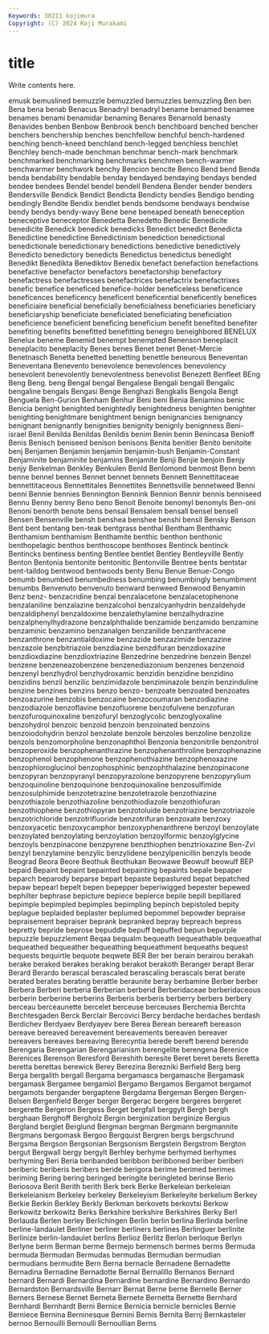 ```yaml
---
Keywords: 30211 kojimura
Copyright: (C) 2024 Koji Murakami
---
```


# title

Write contents here.



emusk bemuslined bemuzzle bemuzzled bemuzzles bemuzzling Ben
ben Bena bena benab Benacus Benadryl benadryl bename benamed benamee
benames benami benamidar benaming Benares Benarnold benasty Benavides benben Benbow
Benbrook bench benchboard benched bencher benchers benchership benches benchfellow benchful
bench-hardened benching bench-kneed benchland bench-legged benchless benchlet Benchley bench-made benchman
benchmar bench-mark benchmark benchmarked benchmarking benchmarks benchmen bench-warmer benchwarmer benchwork
benchy Bencion bencite Benco Bend bend Benda benda bendability bendable
benday bendayed bendaying bendays bended bendee bendees Bendel bendel bendell
Bendena Bender bender benders Bendersville Bendick Bendict Bendicta Bendicty bendies
Bendigo bending bendingly Bendite Bendix bendlet bends bendsome bendways bendwise
bendy bendys bendy-wavy Bene bene beneaped beneath beneception beneceptive beneceptor
Benedetta Benedetto Benedic Benedicite benedicite Benedick benedick benedicks Benedict benedict
Benedicta Benedictine benedictine Benedictinism benediction benedictional benedictionale benedictionary benedictions benedictive
benedictively Benedicto benedictory benedicts Benedictus benedictus benedight Benedikt Benedikta Benediktov
Benedix benefact benefaction benefactions benefactive benefactor benefactors benefactorship benefactory benefactress
benefactresses benefactrices benefactrix benefactrixes benefic benefice beneficed benefice-holder beneficeless beneficence
beneficences beneficency beneficent beneficential beneficently benefices beneficiaire beneficial beneficially beneficialness
beneficiaries beneficiary beneficiaryship beneficiate beneficiated beneficiating beneficiation beneficience beneficient beneficing
beneficium benefit benefited benefiter benefiting benefits benefitted benefitting benegro beneighbored
BENELUX Benelux beneme Benemid benempt benempted Benenson beneplacit beneplacito beneplacity
Benes benes Benet benet Benet-Mercie Benetnasch Benetta benetted benetting benettle
beneurous Beneventan Beneventana Benevento benevolence benevolences benevolency benevolent benevolently benevolentness
benevolist Benezett Benfleet BEng Beng Beng. beng Bengal bengal Bengalese
Bengali bengali Bengalic bengaline bengals Bengasi Benge Benghazi Bengkalis Bengola
Bengt Benguela Ben-Gurion Benham Benhur Beni beni Benia Beniamino benic
Benicia benight benighted benightedly benightedness benighten benighter benighting benightmare benightment
benign benignancies benignancy benignant benignantly benignities benignity benignly benignness Beni-israel
Benil Benilda Benildas Benildis benim Benin benin Benincasa Benioff Benis
Benisch beniseed benison benisons Benita benitier Benito benitoite benj Benjamen
Benjamin benjamin benjamin-bush Benjamin-Constant Benjaminite benjaminite benjamins Benjamite Benji Benjie
benjoin Benjy benjy Benkelman Benkley Benkulen Benld Benlomond benmost Benn
benn benne bennel bennes Bennet bennet bennets Bennett Bennettitaceae bennettitaceous
Bennettitales Bennettites Bennettsville bennetweed Benni benni Bennie bennies Bennington Bennink
Bennion Bennir bennis benniseed Bennu Benny benny Beno beno Benoit
Benoite benomyl benomyls Ben-oni Benoni benorth benote bens bensail Bensalem
bensall bensel bensell Bensen Bensenville bensh benshea benshee benshi bensil
Bensky Benson Bent bent bentang ben-teak bentgrass benthal Bentham Benthamic
Benthamism benthamism Benthamite benthic benthon benthonic benthopelagic benthos benthoscope benthoses
Bentinck bentinck Bentincks bentiness benting Bentlee bentlet Bentley Bentleyville Bently
Benton Bentonia bentonite bentonitic Bentonville Bentree bents bentstar bent-taildog bentwood
bentwoods benty Benu Benue Benue-Congo benumb benumbed benumbedness benumbing benumbingly
benumbment benumbs Benvenuto benvenuto benward benweed Benwood Benyamin Benz benz-
benzacridine benzal benzalacetone benzalacetophenone benzalaniline benzalazine benzalcohol benzalcyanhydrin benzaldehyde benzaldiphenyl
benzaldoxime benzalethylamine benzalhydrazine benzalphenylhydrazone benzalphthalide benzamide benzamido benzamine benzaminic benzamino
benzanalgen benzanilide benzanthracene benzanthrone benzantialdoxime benzazide benzazimide benzazine benzazole benzbitriazole
benzdiazine benzdifuran benzdioxazine benzdioxdiazine benzdioxtriazine Benzedrine benzedrine benzein Benzel benzene
benzeneazobenzene benzenediazonium benzenes benzenoid benzenyl benzhydrol benzhydroxamic benzidin benzidine benzidino
benzidins benzil benzilic benzimidazole benziminazole benzin benzinduline benzine benzines benzins
benzo benzo- benzoate benzoated benzoates benzoazurine benzobis benzocaine benzocoumaran benzodiazine
benzodiazole benzoflavine benzofluorene benzofulvene benzofuran benzofuroquinoxaline benzofuryl benzoglycolic benzoglyoxaline benzohydrol
benzoic benzoid benzoin benzoinated benzoins benzoiodohydrin benzol benzolate benzole benzoles
benzoline benzolize benzols benzomorpholine benzonaphthol Benzonia benzonitrile benzonitrol benzoperoxide benzophenanthrazine
benzophenanthroline benzophenazine benzophenol benzophenone benzophenothiazine benzophenoxazine benzophloroglucinol benzophosphinic benzophthalazine benzopinacone
benzopyran benzopyranyl benzopyrazolone benzopyrene benzopyrylium benzoquinoline benzoquinone benzoquinoxaline benzosulfimide benzosulphimide
benzotetrazine benzotetrazole benzothiazine benzothiazole benzothiazoline benzothiodiazole benzothiofuran benzothiophene benzothiopyran benzotoluide
benzotriazine benzotriazole benzotrichloride benzotrifluoride benzotrifuran benzoxate benzoxy benzoxyacetic benzoxycamphor benzoxyphenanthrene
benzoyl benzoylate benzoylated benzoylating benzoylation benzoylformic benzoylglycine benzoyls benzpinacone benzpyrene
benzthiophen benztrioxazine Ben-Zvi benzyl benzylamine benzylic benzylidene benzylpenicillin benzyls beode
Beograd Beora Beore Beothuk Beothukan Beowawe Beowulf beowulf BEP bepaid
Bepaint bepaint bepainted bepainting bepaints bepale bepaper beparch beparody beparse
bepart bepaste bepastured bepat bepatched bepaw bepearl bepelt bepen bepepper
beperiwigged bepester bepewed bephilter bephrase bepicture bepiece bepierce bepile bepill
bepillared bepimple bepimpled bepimples bepimpling bepinch bepistoled bepity beplague beplaided
beplaster beplumed bepommel bepowder bepraise bepraisement bepraiser beprank bepranked bepray
bepreach bepress bepretty bepride beprose bepuddle bepuff bepuffed bepun bepurple
bepuzzle bepuzzlement Beqaa bequalm bequeath bequeathable bequeathal bequeathed bequeather bequeathing
bequeathment bequeaths bequest bequests bequirtle bequote beqwete BER Ber ber
berain berairou berakah berake beraked berakes beraking berakot berakoth Beranger
berapt Berar Berard Berardo berascal berascaled berascaling berascals berat berate
berated berates berating berattle beraunite beray berbamine Berber berber Berbera
Berberi berberia Berberian berberid Berberidaceae berberidaceous berberin berberine berberins Berberis
berberis berberry berbers berbery berceau berceaunette bercelet berceuse berceuses Berchemia
Berchta Berchtesgaden Berck Berclair Bercovici Bercy berdache berdaches berdash Berdichev
Berdyaev Berdyayev bere Berea Berean bereareft bereason bereave bereaved bereavement
bereavements bereaven bereaver bereavers bereaves bereaving Berecyntia berede bereft berend
berendo Berengaria Berengarian Berengarianism berengelite berengena Berenice Berenices Berenson Beresford
Bereshith beresite Beret beret berets Beretta beretta berettas berewick Berey
Berezina Berezniki Berfield Berg berg Berga bergalith bergall Bergama bergamasca
bergamasche Bergamask bergamask Bergamee bergamiol Bergamo Bergamos Bergamot bergamot bergamots
bergander bergaptene Bergdama Bergeman Bergen Bergen-Belsen Bergenfield Berger berger Bergerac
bergere bergeres bergeret bergerette Bergeron Bergess Berget bergfall berggylt Bergh
bergh berghaan Berghoff Bergholz Bergin berginization berginize Bergius Bergland berglet
Berglund Bergman bergman Bergmann bergmannite Bergmans bergomask Bergoo Bergquist Bergren
bergs bergschrund Bergsma Bergson Bergsonian Bergsonism Bergstein Bergstrom Bergton bergut
Bergwall bergy bergylt Berhley berhyme berhymed berhymes berhyming Beri Beria
beribanded beribbon beribboned beriber beriberi beriberic beriberis beribers beride berigora
berime berimed berimes beriming Bering bering beringed beringite beringleted berinse
Berio Beriosova Berit Berith berith Berk berk Berke Berkeleian berkeleian
Berkeleianism Berkeley berkeley Berkeleyism Berkeleyite berkelium Berkey Berkie Berkin Berkley
Berkly Berkman berkovets berkovtsi Berkow Berkowitz berkowitz Berks Berkshire berkshire
Berkshires Berky Berl Berlauda Berlen berley Berlichingen Berlin berlin berlina
Berlinda berline berline-landaulet Berliner berliner berliners berlines Berlinguer berlinite Berlinize
berlin-landaulet berlins Berlioz Berlitz Berlon berloque Berlyn Berlyne berm Berman
berme Bermejo bermensch bermes berms Bermuda bermuda Bermudan Bermudas bermudas
Bermudian bermudian bermudians bermudite Bern Berna bernacle Bernadene Bernadette Bernadina
Bernadine Bernadotte Bernal Bernalillo Bernanos Bernard bernard Bernardi Bernardina Bernardine
bernardine Bernardino Bernardo Bernardston Bernardsville Bernarr Bernat Berne berne Bernelle
Berner Berners Bernese Bernet Berneta Bernete Bernetta Bernette Bernhard Bernhardi
Bernhardt Berni Bernice Bernicia bernicle bernicles Bernie Berniece Bernina Berninesque
Bernini Bernis Bernita Bernj Bernkasteler bernoo Bernouilli Bernoulli Bernoullian Berns

